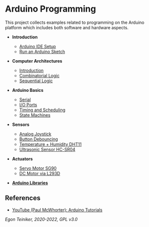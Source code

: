 # Arduino Programming

This project collects examples related to programming on the Arduino platform which
includes both software and hardware aspects.

* **Introduction**
  * [Arduino IDE Setup](introduction/ArduinoSetup.md)
  * [Run an Arduino Sketch](introduction/RunSketches.md)

* **Computer Architectures**
  * [Introduction](computer-architecture/introduction/)
  * [Combinatorial Logic](computer-architecture/combinatorial-logic)
  * [Sequential Logic](computer-architecture/sequential-logic)

* **Arduino Basics**
  * [Serial](basics/uart/serial)
  * [I/O Ports](basics/io-ports)
  * [Timing and Scheduling](basics/timing)
  * [State Machines](basics/state-machines)

* **Sensors**
  * [Analog Joystick](sensors/joystick)
  * [Button Debouncing](sensors/button-debouncing)
  * [Temperature + Humidity DHT11](sensors/dht11)
  * [Ultrasonic Sensor HC-SR04](sensors/hc-sr04)
  
* **Actuators**
  * [Servo Motor SG90](actuators/SG90-ServoMotor)
  * [DC Motor via L293D](actuators/L293-DCMotor)
 
* [**Arduino Libraries**](libraries)

## References
* [YouTube (Paul McWhorter): Arduino Tutorials](tutorials/ArduinoTutorials-McWhorter.md) 

*Egon Teiniker, 2020-2022, GPL v3.0* 
